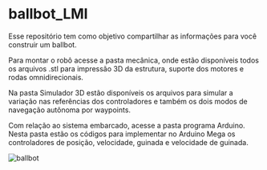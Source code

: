 # ballbot_LMI
Esse repositório tem como objetivo compartilhar as informações para você construir um ballbot.

Para montar o robô acesse a pasta mecânica, onde estão disponíveis todos os arquivos .stl para impressão 3D da estrutura, suporte dos motores e rodas omnidirecionais.

Na pasta Simulador 3D estão disponíveis os arquivos para simular a variação nas referências dos controladores e também os dois modos de navegação autônoma por waypoints.

Com relação ao sistema embarcado, acesse a pasta programa Arduino. Nesta pasta estão os códigos para implementar no Arduino Mega os controladores de posição, velocidade, guinada e velocidade de guinada.

![ballbot](https://user-images.githubusercontent.com/3063514/115995591-3b256400-a5b2-11eb-82c8-4d1edec288ac.png)


